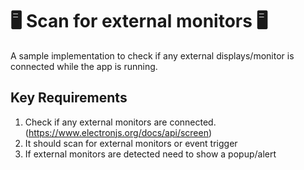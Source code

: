 # 🖥 Scan for external monitors 🖥

A sample implementation to check if any external displays/monitor is connected while the app is running. 

## Key Requirements
1. Check if any external monitors are connected. (https://www.electronjs.org/docs/api/screen)
2. It should scan for external monitors or event trigger
3. If external monitors are detected need to show a popup/alert

